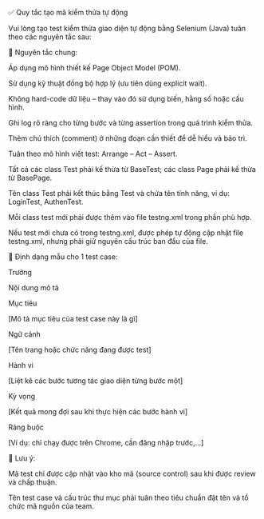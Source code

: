 ✅ Quy tắc tạo mã kiểm thửa tự động

Vui lòng tạo test kiểm thửa giao diện tự động bằng Selenium (Java) tuân theo các nguyên tắc sau:

🔧 Nguyên tắc chung:

Áp dụng mô hình thiết kế Page Object Model (POM).

Sử dụng kỹ thuật đồng bộ hợp lý (ưu tiên dùng explicit wait).

Không hard-code dữ liệu – thay vào đó sử dụng biến, hằng số hoặc cấu hình.

Ghi log rõ ràng cho từng bước và từng assertion trong quá trình kiểm thửa.

Thêm chú thích (comment) ở những đoạn cần thiết để dễ hiểu và bảo trì.

Tuân theo mô hình viết test: Arrange – Act – Assert.

Tất cả các class Test phải kế thừa từ BaseTest; các class Page phải kế thừa từ BasePage.

Tên class Test phải kết thúc bằng Test và chứa tên tính năng, ví dụ: LoginTest, AuthenTest.

Mỗi class test mới phải được thêm vào file testng.xml trong phần <suite> phù hợp.

Nếu test mới chưa có trong testng.xml, được phép tự động cập nhật file testng.xml, nhưng phải giữ nguyên cấu trúc ban đầu của file.

🧪 Định dạng mẫu cho 1 test case:

Trường

Nội dung mô tả

Mục tiêu

[Mô tả mục tiêu của test case này là gì]

Ngữ cảnh

[Tên trang hoặc chức năng đang được test]

Hành vi

[Liệt kê các bước tương tác giao diện từng bước một]

Kỳ vọng

[Kết quả mong đợi sau khi thực hiện các bước hành vi]

Ràng buộc

[Ví dụ: chỉ chạy được trên Chrome, cần đăng nhập trước,...]

📌 Lưu ý:

Mã test chỉ được cập nhật vào kho mã (source control) sau khi được review và chấp thuận.

Tên test case và cấu trúc thư mục phải tuân theo tiêu chuẩn đặt tên và tổ chức mã nguồn của team.